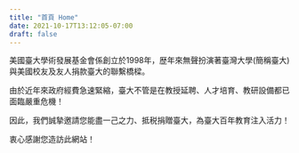 ```yaml
---
title: "首頁 Home"
date: 2021-10-17T13:12:05-07:00
draft: false
---
```

美國臺大學術發展基金會係創立於1998年，歴年來無聲扮演著臺灣大學(簡稱臺大)與美國校友及友人捐款臺大的聯繫橋樑。

由於近年來政府經費急速緊縮，臺大不管是在教授延聘、人才培育、教研設備都已面臨嚴重危機！

因此，我們誠摯邀請您能盡一己之力、抵税捐贈臺大，為臺大百年教育注入活力！

衷心感謝您造訪此網站！
